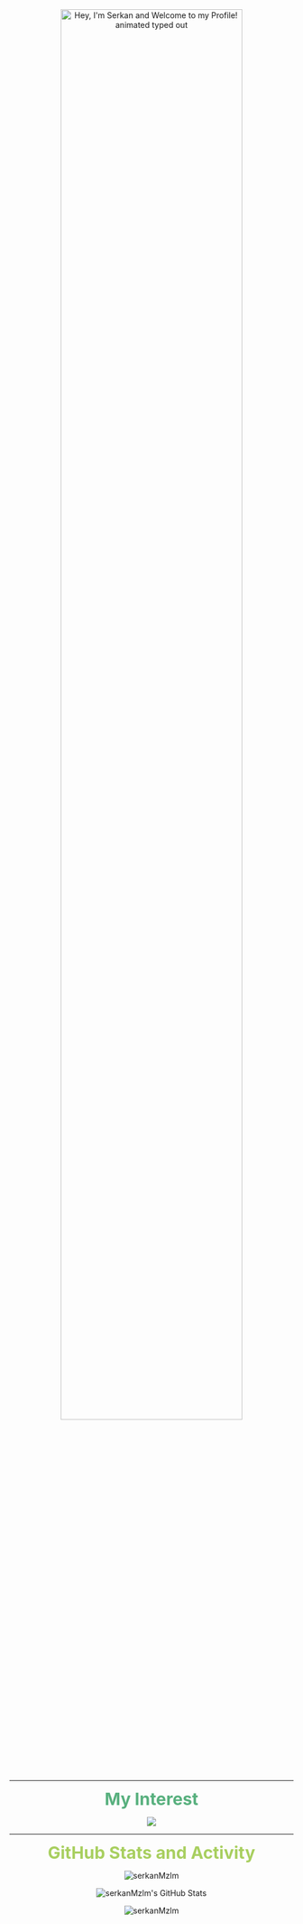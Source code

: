 
<div align="center">
  <img src="https://readme-typing-svg.demolab.com?font=Fira+Code&size=36&duration=4000&pause=500&color=A9FEF7&center=true&vCenter=true&width=940&lines=Hey%2C+I'm+Serkan+and+Welcome+to+my+Profile!" alt="Hey, I'm Serkan and Welcome to my Profile! animated typed out" width="80%" align="middle"/>
</div>

---

<p align="center">
  <strong style="font-size: 30px; color: #58B07E;"> My Interest</strong>
</p>
<p align="center">
  <a href="https://skillicons.dev">
    <img src="https://skillicons.dev/icons?i=c,cpp,py,qt,cmake,bash,linux,ros,git,github,raspberrypi,arduino" />
  </a>
</p>

---
<p align="center">
  <strong style="font-size: 30px; color: #A8CF5F;"> GitHub Stats and Activity</strong>
</p>


<p align="center">
   <img align="top" src="https://github-readme-streak-stats.herokuapp.com/?user=serkanMzlm&theme=dark&card_width=600" alt="serkanMzlm"  />
</p>



<p align="center">
   <img align="top" alt="serkanMzlm's GitHub Stats" src="https://github-readme-stats.vercel.app/api?username=serkanMzlm&show_icons=true&include_all_commits=false&count_private=true&title_color=ff652f&icon_color=FFE400&bg_color=09131B&text_color=ffffff&border_color=0c1a25&card_width=600"/>
</p>


<p align="center">
 <img align="top" src="https://github-readme-stats.vercel.app/api/top-langs/?username=serkanMzlm&title_color=ff652f&icon_color=FFE400&bg_color=09131B&text_color=ffffff&border_color=0c1a25&card_width=600&langs_count=5&hide=jupyter%20notebook,QML" alt="serkanMzlm" /></p>


